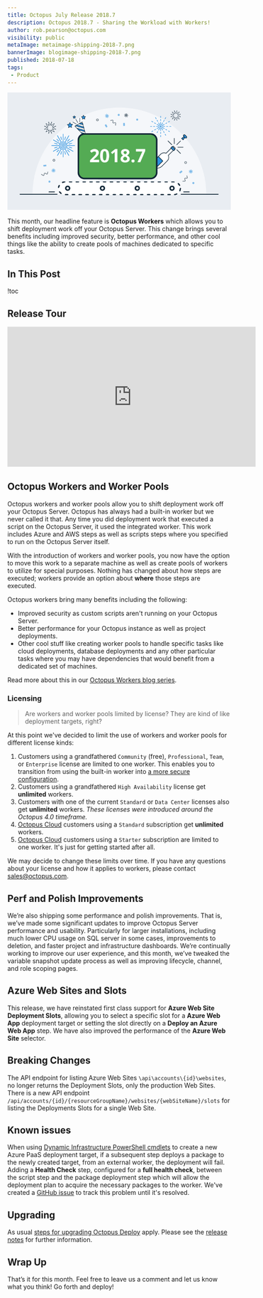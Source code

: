 ```yaml
---
title: Octopus July Release 2018.7
description: Octopus 2018.7 - Sharing the Workload with Workers!
author: rob.pearson@octopus.com
visibility: public
metaImage: metaimage-shipping-2018-7.png
bannerImage: blogimage-shipping-2018-7.png
published: 2018-07-18
tags:
 - Product
---
```


![Octopus Deploy 2018.7 release banner](blogimage-shipping-2018-7.png)

This month, our headline feature is **Octopus Workers** which allows you to shift deployment work off your Octopus Server.  This change brings several benefits including improved security, better performance, and other cool things like the ability to create pools of machines dedicated to specific tasks.

## In This Post

!toc

## Release Tour

<iframe width="560" height="315" src="https://www.youtube.com/embed/N4uBvgB3ehM" frameborder="0" allowfullscreen></iframe>

## Octopus Workers and Worker Pools

Octopus workers and worker pools allow you to shift deployment work off your Octopus Server. Octopus has always had a built-in worker but we never called it that. Any time you did deployment work that executed a script on the Octopus Server, it used the integrated worker. This work includes Azure and AWS steps as well as scripts steps where you specified to run on the Octopus Server itself.

With the introduction of workers and worker pools, you now have the option to move this work to a separate machine as well as create pools of workers to utilize for special purposes. Nothing has changed about how steps are executed; workers provide an option about **where** those steps are executed.

Octopus workers bring many benefits including the following:

* Improved security as custom scripts aren't running on your Octopus Server.
* Better performance for your Octopus instance as well as project deployments.
* Other cool stuff like creating worker pools to handle specific tasks like cloud deployments, database deployments and any other particular tasks where you may have dependencies that would benefit from a dedicated set of machines.

Read more about this in our [Octopus Workers blog series](https://octopus.com/blog/tag/Workers).

### Licensing

> Are workers and worker pools limited by license? They are kind of like deployment targets, right?

At this point we've decided to limit the use of workers and worker pools for different license kinds:

1. Customers using a grandfathered `Community` (free), `Professional`, `Team`, or `Enterprise` license are limited to one worker. This enables you to transition from using the built-in worker into [a more secure configuration](https://octopus.com/docs/administration/security/hardening-octopus#configuring-workers).
1. Customers using a grandfathered `High Availability` license get **unlimited** workers.
1. Customers with one of the current `Standard` or `Data Center` licenses also get **unlimited** workers. _These licenses were introduced around the Octopus 4.0 timeframe._
1. [Octopus Cloud](https://octopus.com/cloud) customers using a `Standard` subscription get **unlimited** workers.
1. [Octopus Cloud](https://octopus.com/cloud) customers using a `Starter` subscription are limited to one worker. It's just for getting started after all.

We may decide to change these limits over time. If you have any questions about your license and how it applies to workers, please contact [sales@octopus.com](mailto:sales@octopus.com).

## Perf and Polish Improvements

We’re also shipping some performance and polish improvements. That is, we’ve made some significant updates to improve Octopus Server performance and usability. Particularly for larger installations, including much lower CPU usage on SQL server in some cases, improvements to deletion, and faster project and infrastructure dashboards. We’re continually working to improve our user experience, and this month, we’ve tweaked the variable snapshot update process as well as improving lifecycle, channel, and role scoping pages.

## Azure Web Sites and Slots

This release, we have reinstated first class support for **Azure Web Site Deployment Slots**, allowing you to select a specific slot for a **Azure Web App** deployment target or setting the slot directly on a **Deploy an Azure Web App** step. We have also improved the performance of the **Azure Web Site** selector.

## Breaking Changes

The API endpoint for listing Azure Web Sites `\api\accounts\{id}\websites`, no longer returns the Deployment Slots, only the production Web Sites. There is a new API endpoint `/api/accounts/{id}/{resourceGroupName}/websites/{webSiteName}/slots` for listing the Deployments Slots for a single Web Site.

## Known issues

When using [Dynamic Infrastructure PowerShell cmdlets](https://octopus.com/docs/infrastructure/dynamic-infrastructure/azure-web-app-target) to create a new Azure PaaS deployment target, if a subsequent step deploys a package to the newly created target, from an external worker, the deployment will fail. Adding a **Health Check** step, configured for a **full health check**, between the script step and the package deployment step which will allow the deployment plan to acquire the necessary packages to the worker. We've created a [GitHub issue](https://github.com/OctopusDeploy/Issues/issues/4731) to track this problem until it's resolved.

## Upgrading

As usual [steps for upgrading Octopus Deploy](https://octopus.com/docs/administration/upgrading) apply. Please see the [release notes](https://octopus.com/downloads/compare?to=2018.7.0) for further information.

## Wrap Up

That’s it for this month. Feel free to leave us a comment and let us know what you think! Go forth and deploy!
